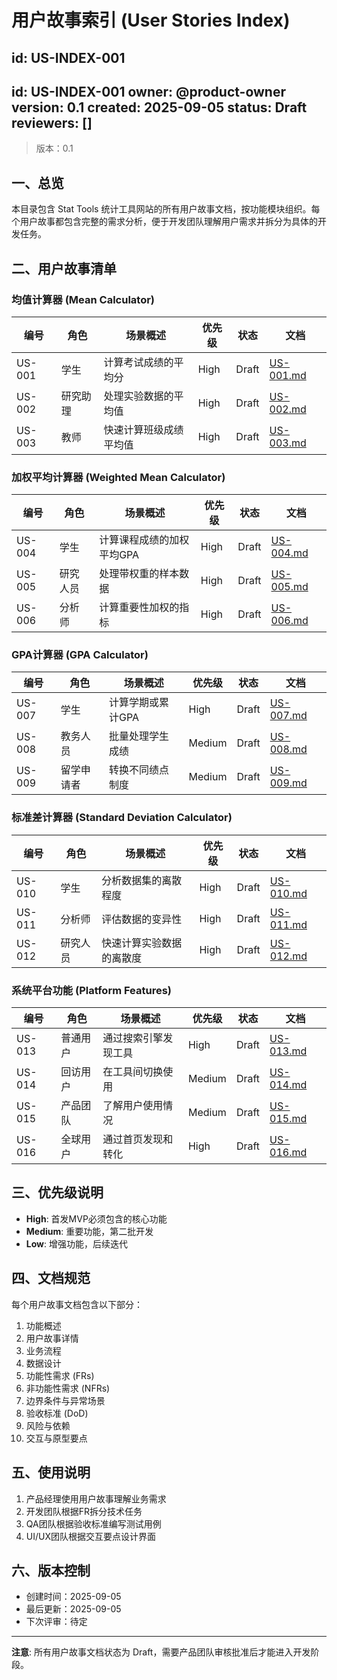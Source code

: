 # 用户故事索引 (User Stories Index)

id: US-INDEX-001
---
id: US-INDEX-001
owner: @product-owner
version: 0.1
created: 2025-09-05
status: Draft
reviewers: []
---

> 版本：0.1

## 一、总览

本目录包含 Stat Tools 统计工具网站的所有用户故事文档，按功能模块组织。每个用户故事都包含完整的需求分析，便于开发团队理解用户需求并拆分为具体的开发任务。

## 二、用户故事清单

### 均值计算器 (Mean Calculator)
| 编号 | 角色 | 场景概述 | 优先级 | 状态 | 文档 |
|------|------|----------|--------|------|------|
| US-001 | 学生 | 计算考试成绩的平均分 | High | Draft | [US-001.md](US-001.md) |
| US-002 | 研究助理 | 处理实验数据的平均值 | High | Draft | [US-002.md](US-002.md) |
| US-003 | 教师 | 快速计算班级成绩平均值 | High | Draft | [US-003.md](US-003.md) |

### 加权平均计算器 (Weighted Mean Calculator)  
| 编号 | 角色 | 场景概述 | 优先级 | 状态 | 文档 |
|------|------|----------|--------|------|------|
| US-004 | 学生 | 计算课程成绩的加权平均GPA | High | Draft | [US-004.md](US-004.md) |
| US-005 | 研究人员 | 处理带权重的样本数据 | High | Draft | [US-005.md](US-005.md) |
| US-006 | 分析师 | 计算重要性加权的指标 | High | Draft | [US-006.md](US-006.md) |

### GPA计算器 (GPA Calculator)
| 编号 | 角色 | 场景概述 | 优先级 | 状态 | 文档 |
|------|------|----------|--------|------|------|
| US-007 | 学生 | 计算学期或累计GPA | High | Draft | [US-007.md](US-007.md) |
| US-008 | 教务人员 | 批量处理学生成绩 | Medium | Draft | [US-008.md](US-008.md) |
| US-009 | 留学申请者 | 转换不同绩点制度 | Medium | Draft | [US-009.md](US-009.md) |

### 标准差计算器 (Standard Deviation Calculator)
| 编号 | 角色 | 场景概述 | 优先级 | 状态 | 文档 |
|------|------|----------|--------|------|------|
| US-010 | 学生 | 分析数据集的离散程度 | High | Draft | [US-010.md](US-010.md) |
| US-011 | 分析师 | 评估数据的变异性 | High | Draft | [US-011.md](US-011.md) |
| US-012 | 研究人员 | 快速计算实验数据的离散度 | High | Draft | [US-012.md](US-012.md) |

### 系统平台功能 (Platform Features)
| 编号 | 角色 | 场景概述 | 优先级 | 状态 | 文档 |
|------|------|----------|--------|------|------|
| US-013 | 普通用户 | 通过搜索引擎发现工具 | High | Draft | [US-013.md](US-013.md) |
| US-014 | 回访用户 | 在工具间切换使用 | Medium | Draft | [US-014.md](US-014.md) |
| US-015 | 产品团队 | 了解用户使用情况 | Medium | Draft | [US-015.md](US-015.md) |
| US-016 | 全球用户 | 通过首页发现和转化 | High | Draft | [US-016.md](US-016.md) |

## 三、优先级说明

- **High**: 首发MVP必须包含的核心功能
- **Medium**: 重要功能，第二批开发
- **Low**: 增强功能，后续迭代

## 四、文档规范

每个用户故事文档包含以下部分：
1. 功能概述
2. 用户故事详情
3. 业务流程
4. 数据设计
5. 功能性需求 (FRs)
6. 非功能性需求 (NFRs)
7. 边界条件与异常场景
8. 验收标准 (DoD)
9. 风险与依赖
10. 交互与原型要点

## 五、使用说明

1. 产品经理使用用户故事理解业务需求
2. 开发团队根据FR拆分技术任务
3. QA团队根据验收标准编写测试用例
4. UI/UX团队根据交互要点设计界面

## 六、版本控制

- 创建时间：2025-09-05
- 最后更新：2025-09-05  
- 下次评审：待定

---

**注意**: 所有用户故事文档状态为 Draft，需要产品团队审核批准后才能进入开发阶段。